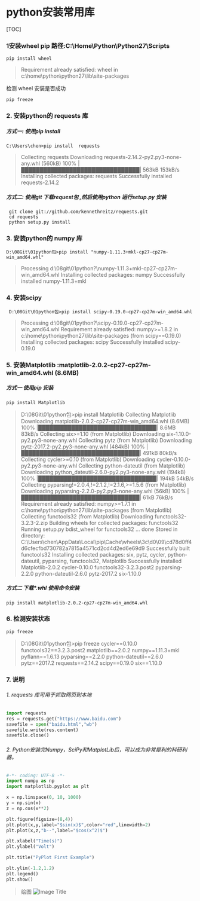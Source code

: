 # python安装常用库

[TOC]  

### 1安装wheel  pip 路径:C:\Home\Python\Python27\Scripts

`pip install wheel` 
>Requirement already satisfied: wheel in c:\home\python\python27\lib\site-packages


 检测 wheel 安装是否成功

`pip freeze`

### 2. 安装python的 requests 库

##### 方式一: 使用pip install

`C:\Users\chen>pip install  requests`

>Collecting requests
  Downloading requests-2.14.2-py2.py3-none-any.whl (560kB)
    100% |████████████████████████████████| 563kB 153kB/s
Installing collected packages: requests
Successfully installed requests-2.14.2    


##### 方式二: 使用git 下载request包 ,然后使用python 运行setup.py 安装  

```git
 git clone git://github.com/kennethreitz/requests.git
 cd requests
 python setup.py install
```
 

### 3. 安装python的 numpy 库

`D:\08Git\01python包>pip install "numpy-1.11.3+mkl-cp27-cp27m-win_amd64.whl"`

>Processing d:\08git\01python?\numpy-1.11.3+mkl-cp27-cp27m-win_amd64.whl
Installing collected packages: numpy
Successfully installed numpy-1.11.3+mkl



### 4. 安装scipy

` D:\08Git\01python包>pip install scipy-0.19.0-cp27-cp27m-win_amd64.whl`

>Processing d:\08git\01python?\scipy-0.19.0-cp27-cp27m-win_amd64.whl
Requirement already satisfied: numpy>=1.8.2 in c:\home\python\python27\lib\site-packages (from scipy==0.19.0)
Installing collected packages: scipy
Successfully installed scipy-0.19.0

### 5. 安装Matplotlib :matplotlib-2.0.2-cp27-cp27m-win_amd64.whl (8.6MB)
##### 方式一 使用pip 安装

`pip install Matplotlib`

>D:\08Git\01python包>pip install Matplotlib
Collecting Matplotlib
  Downloading matplotlib-2.0.2-cp27-cp27m-win_amd64.whl (8.6MB)
    100% |████████████████████████████████| 8.6MB 83kB/s
Collecting six>=1.10 (from Matplotlib)
  Downloading six-1.10.0-py2.py3-none-any.whl
Collecting pytz (from Matplotlib)
  Downloading pytz-2017.2-py2.py3-none-any.whl (484kB)
    100% |████████████████████████████████| 491kB 80kB/s
Collecting cycler>=0.10 (from Matplotlib)
  Downloading cycler-0.10.0-py2.py3-none-any.whl
Collecting python-dateutil (from Matplotlib)
  Downloading python_dateutil-2.6.0-py2.py3-none-any.whl (194kB)
    100% |████████████████████████████████| 194kB 54kB/s
Collecting pyparsing!=2.0.4,!=2.1.2,!=2.1.6,>=1.5.6 (from Matplotlib)
  Downloading pyparsing-2.2.0-py2.py3-none-any.whl (56kB)
    100% |████████████████████████████████| 61kB 76kB/s
Requirement already satisfied: numpy>=1.7.1 in c:\home\python\python27\lib\site-packages (from Matplotlib)
Collecting functools32 (from Matplotlib)
  Downloading functools32-3.2.3-2.zip
Building wheels for collected packages: functools32
  Running setup.py bdist_wheel for functools32 ... done
  Stored in directory: C:\Users\chen\AppData\Local\pip\Cache\wheels\3c\d0\09\cd78d0ff4d6cfecfbd730782a7815a4571cd2cd4d2ed6e69d9
Successfully built functools32
Installing collected packages: six, pytz, cycler, python-dateutil, pyparsing, functools32, Matplotlib
Successfully installed Matplotlib-2.0.2 cycler-0.10.0 functools32-3.2.3.post2 pyparsing-2.2.0 python-dateutil-2.6.0 pytz-2017.2 six-1.10.0 



##### 方式二 下载*.whl 使用命令安装
`pip install matplotlib-2.0.2-cp27-cp27m-win_amd64.whl`


### 6. 检测安装状态
`pip freeze` 

>D:\08Git\01python包>pip freeze
cycler==0.10.0
functools32==3.2.3.post2
matplotlib==2.0.2
numpy==1.11.3+mkl
pyflann==1.6.13
pyparsing==2.2.0
python-dateutil==2.6.0
pytz==2017.2
requests==2.14.2
scipy==0.19.0
six==1.10.0


### 7. 说明
###### 1. requests 库可用于抓取网页到本地
```python
import requests
res = requests.get("https://www.baidu.com")
savefile = open("baidu.html","wb")
savefile.write(res.content)
savefile.close() 
```

###### 2. Python安装完Numpy，SciPy和MatplotLib后，可以成为非常犀利的科研利器。
```python
#-*- coding: UTF-8 -*- 
import numpy as np
import matplotlib.pyplot as plt

x = np.linspace(0, 10, 1000)
y = np.sin(x)
z = np.cos(x**2)

plt.figure(figsize=(8,4))
plt.plot(x,y,label="$sin(x)$",color="red",linewidth=2)
plt.plot(x,z,"b--",label="$cos(x^2)$")

plt.xlabel("Time(s)")
plt.ylabel("Volt")

plt.title("PyPlot First Example")

plt.ylim(-1.2,1.2)
plt.legend()
plt.show()

```

> 绘图
![Image Title](testplot.png) 


